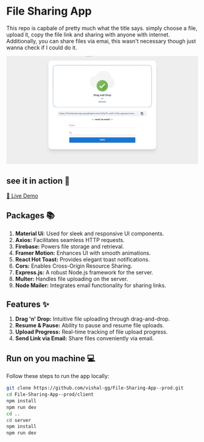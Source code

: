 # File Sharing App

This repo is capbale of pretty much what the title says. simply choose a file, upload it, copy the   file link and sharing with anyone with internet. Additionally, you can share files via emai, this wasn't necessary though just wanna check if I could do it.

![screenshot](client/public/screenshot.jpg)

## see it in action 🚀
[🔴 Live Demo](https://snapsharefile.vercel.app)


## Packages 📚
1. **Material Ui**: Used for sleek and responsive UI components.
2. **Axios:** Facilitates seamless HTTP requests.
3. **Firebase:** Powers file storage and retrieval.
4. **Framer Motion:** Enhances UI with smooth animations.
5. **React Hot Toast:** Provides elegant toast notifications.
6. **Cors:** Enables Cross-Origin Resource Sharing.
7. **Express.js:** A robust Node.js framework for the server.
8. **Multer:** Handles file uploading on the server.
9. **Node Mailer:** Integrates email functionality for sharing links.

## Features ✨
1. **Drag 'n' Drop:** Intuitive file uploading through drag-and-drop.
2. **Resume & Pause:** Ability to pause and resume file uploads.
3. **Upload Progress:** Real-time tracking of file upload progress.
4. **Send Link via Email:** Share files conveniently via email.

## Run on you machine 💻
Follow these steps to run the app locally:

```bash
git clone https://github.com/vishal-gg/File-Sharing-App--prod.git 
cd File-Sharing-App--prod/client
npm install
npm run dev
cd ..
cd server
npm install
npm run dev
```
